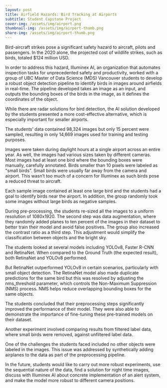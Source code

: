 ```yaml
---
layout: post
title: Airfield Hazards: Bird Tracking at Airports
subtitle: Student Capstone Project
cover-img: /assets/img/airport.png
thumbnail-img: /assets/img/airport-thumb.png
share-img: /assets/img/airport-thumb.png
---
```


Bird-aircraft strikes pose a significant safety hazard to aircraft, pilots and passengers. In the 2020 alone, the projected cost of wildlife strikes, such as birds, totaled $124 million USD.

In order to address this hazard, Illuminex AI, an organization that automates inspection tasks for unprecedented safety and productivity, worked with a group of UBC Master of Data Science (MDS) Vancouver students to develop a robust object detection pipeline to identify birds in images around airfields in real-time. The pipeline developed takes an image as an input, and outputs the bounding boxes of the birds in the image, as it defines the coordinates of the object.

While there are radar solutions for bird detection, the AI solution developed by the students presented a more cost-effective alternative, which is especially important for smaller airports.

The students’ data contained 98,324 images but only 15 percent were sampled, resulting in only 14,669 images used for training and testing purposes.

Images were taken during daylight hours at a single airport across an entire year. As well, the images had various sizes taken by different cameras. Most images had at least one bird where the bounding boxes were manually, carefully annotated. Birds smaller than 10 pixels were labeled as "small birds". Small birds were usually far away from the camera and airport. This wasn’t too much of a concern for Illuminex as such birds pose a reduced threat to aircraft.

Each sample image contained at least one large bird and the students had a goal to identify birds near the airport. In addition, the group randomly took some images without large birds as negative samples.

During pre-processing, the students re-sized all the images to a uniform resolution of 1080x1920. The second step was data augmentation, where they randomly added planes to ten percent of the images in their dataset to better train their model and avoid false positives. The group also increased the contrast ratio as a third step. This adjustment would simplify the classification between objects and the bright sky.

The students looked at several models including YOLOv8, Faster R-CNN and RetinaNet. When compared to the Ground Truth (the expected result), both RetinaNet and YOLOv8 performed.

But RetinaNet outperformed YOLOv8 in certain scenarios, particularly with small object detection. The RetinaNet model also made duplicate predictions for the same bird but this was resolved by adjusting the nms_threshold parameter, which controls the Non-Maximum Suppression (NMS) process. NMS helps reduce overlapping bounding boxes for the same objects.

The students concluded that their preprocessing steps significantly improved the performance of their model. They were also able to demonstrate the importance of fine-tuning these pre-trained models on their dataset.

Another experiment involved comparing results from filtered label data, where small birds were removed, against unfiltered label data.

One of the challenges the students faced included no other objects were labeled in the images. This issue was addressed by synthetically adding airplanes to the data as part of the preprocessing pipeline.

In the future, students would like to carry out more robust experiments, use the sequential nature of the data, find a solution for night time images, discuss with Illuminex AI about concrete implementation of an alert system, and make the model more robust to different camera positions.
